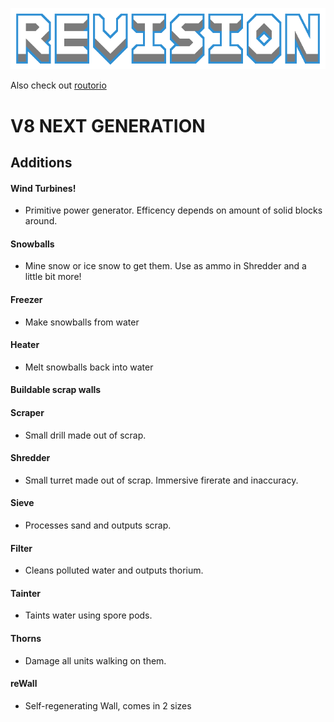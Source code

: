 ![logo](assets/preview.png)

Also check out [routorio](https://github.com/DeltaNedas/routorio)

# V8 NEXT GENERATION
## Additions
#### Wind Turbines!
* Primitive power generator. Efficency depends on amount of solid blocks around.
#### Snowballs
* Mine snow or ice snow to get them. Use as ammo in Shredder and a little bit more!
#### Freezer
* Make snowballs from water
#### Heater
* Melt snowballs back into water
#### Buildable scrap walls
#### Scraper
* Small drill made out of scrap.
#### Shredder
* Small turret made out of scrap. Immersive firerate and inaccuracy.
#### Sieve
* Processes sand and outputs scrap.
#### Filter
* Cleans polluted water and outputs thorium.
#### Tainter
* Taints water using spore pods.
#### Thorns
* Damage all units walking on them.
#### reWall
* Self-regenerating Wall, comes in 2 sizes

